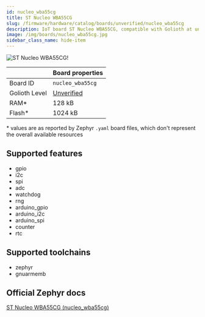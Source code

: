 ```yaml
---
id: nucleo_wba55cg
title: ST Nucleo WBA55CG
slug: /firmware/hardware/catalog/boards/unverified/nucleo_wba55cg
description: IoT board ST Nucleo WBA55CG, compatible with Golioth at unverified level.
image: /img/boards/nucleo_wba55cg.jpg
sidebar_class_name: hide-item
---
```


[//]: # (This is an auto-generated file, do not edit! Changes to it will be lost upon re-generation)

![ST Nucleo WBA55CG!](/img/boards/nucleo_wba55cg.jpg "ST Nucleo WBA55CG")

|                | Board properties     |
| -------------  | -------------------- |
| Board ID       | `nucleo_wba55cg` |
| Golioth Level  | [Unverified](/firmware/hardware#unverified-boards) |
| RAM*           | 128 kB |
| Flash*         | 1024 kB |

\* values are as reported by Zephyr `.yaml` board files, which don't represent the overall available resources



## Supported features

* gpio
* i2c
* spi
* adc
* watchdog
* rng
* arduino_gpio
* arduino_i2c
* arduino_spi
* counter
* rtc

## Supported toolchains

* zephyr
* gnuarmemb

## Official Zephyr docs

[ST Nucleo WBA55CG (nucleo_wba55cg)](https://docs.zephyrproject.org/latest/boards/st/nucleo_wba55cg/doc/index.html)
